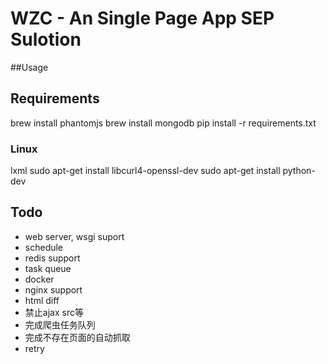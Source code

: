 # WZC - An Single Page App SEP Sulotion

##Usage



## Requirements

brew install phantomjs
brew install mongodb
pip install -r requirements.txt

### Linux
lxml
sudo apt-get install libcurl4-openssl-dev
sudo apt-get install python-dev
## Todo

- web server, wsgi suport
- schedule
- redis support
- task queue
- docker
- nginx support
- html diff
- 禁止ajax src等
- 完成爬虫任务队列
- 完成不存在页面的自动抓取
- retry
